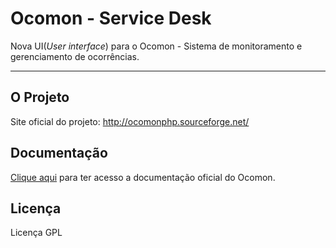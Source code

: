 Ocomon - Service Desk
=====================

Nova UI(*User interface*) para o Ocomon - Sistema de monitoramento e gerenciamento de ocorrências.

----------
## O Projeto
Site oficial do projeto: http://ocomonphp.sourceforge.net/

## Documentação
<a href="http://sourceforge.net/apps/mediawiki/ocomonphp/index.php?title=Main_Page"> Clique aqui</a> para ter acesso a documentação oficial do Ocomon.

## Licença
Licença GPL
